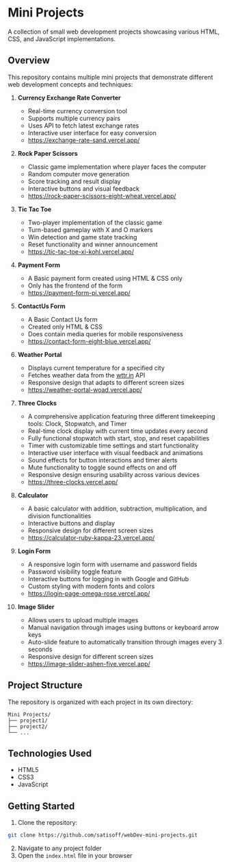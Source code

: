 # Mini Projects

A collection of small web development projects showcasing various HTML, CSS, and JavaScript implementations.

## Overview

This repository contains multiple mini projects that demonstrate different web development concepts and techniques:

1. **Currency Exchange Rate Converter**

    - Real-time currency conversion tool
    - Supports multiple currency pairs
    - Uses API to fetch latest exchange rates
    - Interactive user interface for easy conversion
    - https://exchange-rate-sand.vercel.app/

2. **Rock Paper Scissors**

    - Classic game implementation where player faces the computer
    - Random computer move generation
    - Score tracking and result display
    - Interactive buttons and visual feedback
    - https://rock-paper-scissors-eight-wheat.vercel.app/

3. **Tic Tac Toe**
    - Two-player implementation of the classic game
    - Turn-based gameplay with X and O markers
    - Win detection and game state tracking
    - Reset functionality and winner announcement
    - https://tic-tac-toe-xi-kohl.vercel.app/

4. **Payment Form**
   - A Basic payment form created using HTML & CSS only
   - Only has the frontend of the form
   - https://payment-form-pi.vercel.app/

5. **ContactUs Form**
   - A Basic Contact Us form
   - Created only HTML & CSS
   - Does contain media queries for mobile responsiveness
   - https://contact-form-eight-blue.vercel.app/
  
6. **Weather Portal**
    - Displays current temperature for a specified city
    - Fetches weather data from the [wttr.in](https://wttr.in) API
    - Responsive design that adapts to different screen sizes
    - https://weather-portal-woad.vercel.app/
  
7. **Three Clocks**
    - A comprehensive application featuring three different timekeeping tools: Clock, Stopwatch, and Timer
    - Real-time clock display with current time updates every second
    - Fully functional stopwatch with start, stop, and reset capabilities
    - Timer with customizable time settings and start functionality
    - Interactive user interface with visual feedback and animations
    - Sound effects for button interactions and timer alerts
    - Mute functionality to toggle sound effects on and off
    - Responsive design ensuring usability across various devices
    - https://three-clocks.vercel.app/

8. **Calculator**
    - A basic calculator with addition, subtraction, multiplication, and division functionalities
    - Interactive buttons and display
    - Responsive design for different screen sizes
    - https://calculator-ruby-kappa-23.vercel.app/

9. **Login Form**
    - A responsive login form with username and password fields
    - Password visibility toggle feature
    - Interactive buttons for logging in with Google and GitHub
    - Custom styling with modern fonts and colors
    - https://login-page-omega-rose.vercel.app/

10. **Image Slider**
    - Allows users to upload multiple images
    - Manual navigation through images using buttons or keyboard arrow keys
    - Auto-slide feature to automatically transition through images every 3 seconds
    - Responsive design for different screen sizes
    - https://image-slider-ashen-five.vercel.app/

## Project Structure

The repository is organized with each project in its own directory:

```
Mini Projects/
├── project1/
├── project2/
└── ...
```

## Technologies Used

-   HTML5
-   CSS3
-   JavaScript

## Getting Started

1. Clone the repository:

```bash
git clone https://github.com/satisoff/webDev-mini-projects.git
```

2. Navigate to any project folder
3. Open the `index.html` file in your browser
